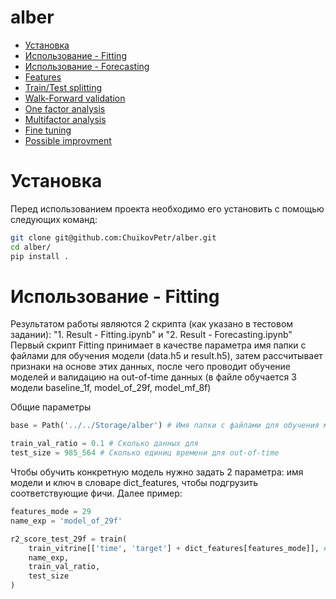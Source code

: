 # alber

- [Установка](#installing)
- [Использование - Fitting](#fitting)
- [Использование - Forecasting](#forecasting)
- [Features](#features)
- [Train/Test splitting](#splitting_train_test)
- [Walk-Forward validation](#walk_forward)
- [One factor analysis](#one_factor)
- [Multifactor analysis](#multifactor)
- [Fine tuning](#fine_tuning)
- [Possible improvment](#improvements)



# Установка <a name="installing"></a>
Перед использованием проекта необходимо его установить с помощью следующих команд: <br />
```bash
git clone git@github.com:ChuikovPetr/alber.git
cd alber/
pip install .
```


# Использование - Fitting <a name="fitting"></a>
Результатом работы являются 2 скрипта (как указано в тестовом задании): "1. Result - Fitting.ipynb" и  "2. Result - Forecasting.ipynb"<br />
Первый скрипт Fitting принимает в качестве параметра имя папки с файлами для обучения модели (data.h5 и result.h5), затем рассчитывает признаки на основе этих данных, после чего проводит обучение моделей и валидацию на out-of-time данных (в файле обучается 3 модели baseline_1f, model_of_29f, model_mf_8f)<br />

Общие параметры<br />
```python
base = Path('../../Storage/alber') # Имя папки с файлами для обучения модели

train_val_ratio = 0.1 # Сколько данных для
test_size = 985_564 # Сколько единиц времени для out-of-time
```

Чтобы обучить конкретную модель нужно задать 2 параметра: имя модели и ключ в словаре dict_features, чтобы подгрузить соответствующие фичи. Далее пример: <br />
```python
features_mode = 29
name_exp = 'model_of_29f'

r2_score_test_29f = train(
    train_vitrine[['time', 'target'] + dict_features[features_mode]], # train_vitrine рассчитывается ранее в том же блокноте
    name_exp,
    train_val_ratio,
    test_size
)
```
